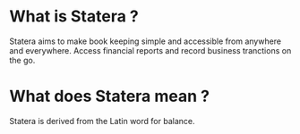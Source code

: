 # What is Statera ?

Statera aims to make book keeping simple and accessible from anywhere and everywhere.
Access financial reports and record business tranctions on the go.

# What does Statera mean ?

Statera is derived from the Latin word for balance.